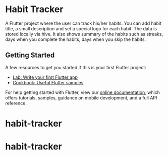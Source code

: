 # Habit Tracker

A Flutter project where the user can track his/her habits. You can add habit title, a small description and set a special logo for each habit. The data is stored locally via hive. It also shows summary of the habits such as streaks, days when you complete the habits, days when you skip the habits.

## Getting Started


A few resources to get you started if this is your first Flutter project:

- [Lab: Write your first Flutter app](https://flutter.dev/docs/get-started/codelab)
- [Cookbook: Useful Flutter samples](https://flutter.dev/docs/cookbook)

For help getting started with Flutter, view our
[online documentation](https://flutter.dev/docs), which offers tutorials,
samples, guidance on mobile development, and a full API reference.
# habit-tracker

# habit-tracker

